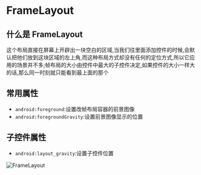 # FrameLayout

## 什么是 FrameLayout

这个布局直接在屏幕上开辟出一块空白的区域,当我们往里面添加控件的时候,会默认把他们放到这块区域的左上角,而这种布局方式却没有任何的定位方式,所以它应用的场景并不多;帧布局的大小由控件中最大的子控件决定,如果控件的大小一样大的话,那么同一时刻就只能看到最上面的那个

## 常用属性

* `android:foreground`:设置改帧布局容器的前景图像
* `android:foregroundGravity`:设置前景图像显示的位置

## 子控件属性

* `android:layout_gravity`:设置子控件位置

![FrameLayout](https://i.imgur.com/V8xQAd7.png)